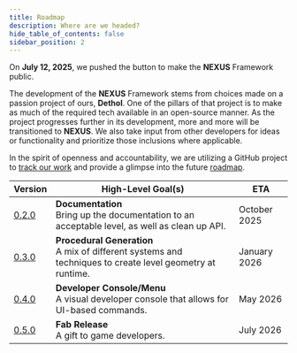 ```yaml
---
title: Roadmap
description: Where are we headed?
hide_table_of_contents: false
sidebar_position: 2
---
```


On **July 12, 2025**, we pushed the button to make the **NEXUS** Framework public.

The development of the **NEXUS** Framework stems from choices made on a passion project of ours, **Dethol**. One of the pillars of that project is to make as much of the required tech available in an open-source manner. As the project progresses further in its development, more and more will be transitioned to **NEXUS**. We also take input from other developers for ideas or functionality and prioritize those inclusions where applicable.

In the spirit of openness and accountability, we are utilizing a GitHub project to [track our work](https://github.com/orgs/dotBunny/projects/6/views/1) and provide a glimpse into the future [roadmap](https://github.com/orgs/dotBunny/projects/6/views/2).


| Version                                                | High-Level Goal(s)                                                                                           | ETA          |
| ------------------------------------------------------ | ------------------------------------------------------------------------------------------------------------ | ------------ |
| [0.2.0](https://github.com/dotBunny/NEXUS/milestone/2) | **Documentation**<br/>Bring up the documentation to an acceptable level, as well as clean up API.            | October 2025 |
| [0.3.0](https://github.com/dotBunny/NEXUS/milestone/2) | **Procedural Generation**<br/>A mix of different systems and techniques to create level geometry at runtime. | January 2026 |
| [0.4.0](https://github.com/dotBunny/NEXUS/milestone/3) | **Developer Console/Menu**<br />A visual developer console that allows for UI-based commands.                | May 2026     |
| [0.5.0](https://github.com/dotBunny/NEXUS/milestone/5) | **Fab Release**<br />A gift to game developers.                                                              | July 2026    |